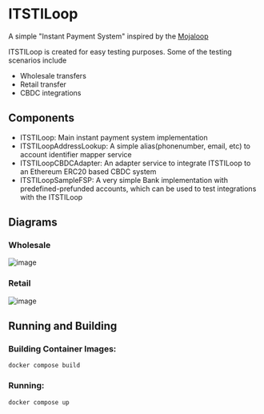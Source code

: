 <h1>ITSTILoop</h1>

A simple "Instant Payment System" inspired by the [Mojaloop](https://mojaloop.io/)

ITSTILoop is created for easy testing purposes. Some of the testing scenarios include

<ul>
  <li>Wholesale transfers</li>
  <li>Retail transfer</li>
  <li>CBDC integrations</li>
</ul>

<h2>Components</h2>

<ul>
  <li>ITSTILoop: Main instant payment system implementation</li> 
  <li>ITSTILoopAddressLookup: A simple alias(phonenumber, email, etc) to account identifier mapper service</li>
  <li>ITSTILoopCBDCAdapter: An adapter service to integrate ITSTILoop to an Ethereum ERC20 based CBDC system</li>
  <li>ITSTILoopSampleFSP: A very simple Bank implementation with predefined-prefunded accounts, which can be used to test integrations with the ITSTILoop</li>
</ul>

<h2>Diagrams</h2>
<h3>Wholesale</h3>

![image](https://github.com/WBG-ITS-Innovation/ITSTILoop/assets/6959580/33f7c850-184c-4036-8ec0-b8df63a85914)

<h3>Retail</h3>

![image](https://github.com/WBG-ITS-Innovation/ITSTILoop/assets/6959580/33702e83-92cf-471b-834c-13b27ac22b55)

<h2>Running and Building</h2>
<h3>Building Container Images:</h3>
<code>docker compose build</code>
<h3>Running:</h3>
<code>docker compose up</code>



